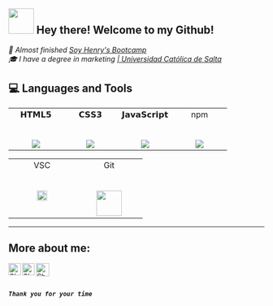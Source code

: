 
<h2><img src="https://media.giphy.com/media/VgCDAzcKvsR6OM0uWg/giphy.gif" width="50"> Hey there! Welcome to my Github!</h2>

<p><em> 🚀 Almost finished <a href="https://www.soyhenry.com/"> Soy Henry's Bootcamp</a>
 </br> 🎓 I have a degree in marketing <a href="https://www.ucasal.edu.ar/">| Universidad Católica de Salta </a>
</em></p>


## 💻 Languages and Tools 
<table>
  <tbody>
    <tr valign="top">
      <td width="25%" align="center">
        <span>𝗛𝗧𝗠𝗟𝟱</span><br><br><br>
        <a src="https://www.w3schools.com/html/"><img src="https://img.icons8.com/color/48/000000/html-5.png"/></a>
      </td>
      <td width="25%" align="center">
        <span>𝗖𝗦𝗦𝟯</span><br><br><br>
        <a src="https://www.w3schools.com/css/"><img src="https://img.icons8.com/color/48/000000/css3.png"/></a>
      </td>
      <td width="25%" align="center">
        <span>𝗝𝗮𝘃𝗮𝗦𝗰𝗿𝗶𝗽𝘁</span><br><br><br>
     <a src="https://www.javascript.com/"><img src="https://img.icons8.com/color/48/000000/javascript.png"/></a>
      </td>
      <td width="25%" align="center">
        <span>npm</span><br><br><br>
<a src="https://www.npmjs.com/"><img src="https://img.icons8.com/color/48/000000/npm.png"/></a>
      </td>
    </tr>
  </tbody>
</table>

<table>
  <tbody>
    <tr valign="top">
      <td width="25%" height="25%" align="center">
        <span>VSC</span><br><br><br>
         <img src="https://i.giphy.com/media/IdyAQJVN2kVPNUrojM/200.webp" width="20"> 
      </td>
      <td width="25%" height="25%" align="center">
        <span>Git</span><br><br><br>
        <img src="https://media.giphy.com/media/kH1DBkPNyZPOk0BxrM/giphy.gif" width="50">
      </td>
    </tr>
  </tbody>
</table>
<hr>
  

<h2 align="left"> 
  More about me: 
</h2>
 <a href="https://www.linkedin.com/in/ximena-flores-berejnoi/">
    <img align="left" alt="Shubhamdeep Jha | Linkedin" width="24px" src="https://github.com/TheDudeThatCode/TheDudeThatCode/blob/master/Assets/Linkedin.svg" />
  </a>
  <a href="https://www.instagram.com/ximefloresberejnoi/">
    <img align="left" alt="Shubhamdeep Jha | Instagram" width="24px" src="https://github.com/TheDudeThatCode/TheDudeThatCode/blob/master/Assets/Instagram.svg" />
  </a>
  <a href="floresberejnoi@gmail.com">
    <img align="left" alt="Shubhamdeep Jha | Gmail" width="26px" src="https://github.com/TheDudeThatCode/TheDudeThatCode/blob/master/Assets/Gmail.svg" />
  </a> <br> <br>

#####  `Thank you for your time`
<!--
**ximenafloresberejnoi/ximenafloresberejnoi** is a ✨ _special_ ✨ repository because its `README.md` (this file) appears on your GitHub profile.

Here are some ideas to get you started:

- 🔭 I’m currently working on ...
- 🌱 I’m currently learning ...
- 👯 I’m looking to collaborate on ...
- 🤔 I’m looking for help with ...
- 💬 Ask me about ...
- 📫 How to reach me: ...
- 😄 Pronouns: ...
- ⚡ Fun fact: ...
-->
